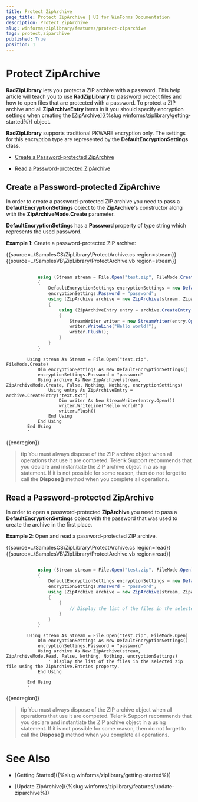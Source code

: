 ```yaml
---
title: Protect ZipArchive
page_title: Protect ZipArchive | UI for WinForms Documentation
description: Protect ZipArchive
slug: winforms/ziplibrary/features/protect-ziparchive
tags: protect,ziparchive
published: True
position: 1
---
```


# Protect ZipArchive

__RadZipLibrary__ lets you protect a ZIP archive with a password. This help article will teach you to use __RadZipLibrary__ to password protect files and how to open files that are protected with a password. To protect a ZIP archive and all __ZipArchiveEntry__ items in it you should specify encryption settings when creating the [ZipArchive]({%slug winforms/ziplibrary/getting-started%}) object.

__RadZipLibrary__ supports traditional PKWARE encryption only. The settings for this encryption type are represented by the __DefaultEncryptionSettings__ class.

* [Create a Password-protected ZipArchive](#create-a-password-protected-ziparchive)

* [Read a Password-protected ZipArchive](#read-a-password-protected-ziparchive)

## Create a Password-protected ZipArchive

In order to create a password-protected ZIP archive you need to pass a __DefaultEncryptionSettings__ object to the __ZipArchive__'s constructor along with the __ZipArchiveMode.Create__ parameter.

__DefaultEncryptionSettings__ has a __Password__ property of type string which represents the used password.

__Example 1__: Create a password-protected ZIP archive:

{{source=..\SamplesCS\ZipLibrary\ProtectArchive.cs region=stream}} 
{{source=..\SamplesVB\ZipLibrary\ProtectArchive.vb region=stream}} 

````C#
            
            using (Stream stream = File.Open("test.zip", FileMode.Create))
            {
                DefaultEncryptionSettings encryptionSettings = new DefaultEncryptionSettings();
                encryptionSettings.Password = "password";
                using (ZipArchive archive = new ZipArchive(stream, ZipArchiveMode.Create, false, null, null, encryptionSettings))
                {
                    using (ZipArchiveEntry entry = archive.CreateEntry("text.txt"))
                    {
                        StreamWriter writer = new StreamWriter(entry.Open());
                        writer.WriteLine("Hello world!");
                        writer.Flush();
                    }
                }
            }
````
````VB.NET
        Using stream As Stream = File.Open("test.zip", FileMode.Create)
            Dim encryptionSettings As New DefaultEncryptionSettings()
            encryptionSettings.Password = "password"
            Using archive As New ZipArchive(stream, ZipArchiveMode.Create, False, Nothing, Nothing, encryptionSettings)
                Using entry As ZipArchiveEntry = archive.CreateEntry("text.txt")
                    Dim writer As New StreamWriter(entry.Open())
                    writer.WriteLine("Hello world!")
                    writer.Flush()
                End Using
            End Using
        End Using
        '
````

{{endregion}} 

>tip You must always dispose of the ZIP archive object when all operations that use it are competed. Telerik Support recommends that you declare and   instantiate the ZIP archive object in a using statement. If it is not possible for some reason, then do not forget to call the __Dispose()__ method when you complete all operations.
>

## Read a Password-protected ZipArchive

In order to open a password-protected __ZipArchive__ you need to pass a __DefaultEncryptionSettings__ object with the password that was used to create the archive in the first place.

__Example 2__: Open and read a password-protected ZIP archive.

{{source=..\SamplesCS\ZipLibrary\ProtectArchive.cs region=read}} 
{{source=..\SamplesVB\ZipLibrary\ProtectArchive.vb region=read}} 

````C#
                
            using (Stream stream = File.Open("test.zip", FileMode.Open))
            {
                DefaultEncryptionSettings encryptionSettings = new DefaultEncryptionSettings();
                encryptionSettings.Password = "password";
                using (ZipArchive archive = new ZipArchive(stream, ZipArchiveMode.Read, false, null, null, encryptionSettings))
                {
                    {
                        // Display the list of the files in the selected zip file using the ZipArchive.Entries property. 
                    }
                }
            }
````
````VB.NET
        Using stream As Stream = File.Open("test.zip", FileMode.Open)
            Dim encryptionSettings As New DefaultEncryptionSettings()
            encryptionSettings.Password = "password"
            Using archive As New ZipArchive(stream, ZipArchiveMode.Read, False, Nothing, Nothing, encryptionSettings)
                ' Display the list of the files in the selected zip file using the ZipArchive.Entries property. 
            End Using

        End Using
        '
````

{{endregion}} 

>tip You must always dispose of the ZIP archive object when all operations that use it are competed. Telerik Support recommends that you declare and  instantiate the ZIP archive object in a using statement. If it is not possible for some reason, then do not forget to call the __Dispose()__ method when you complete all operations.
>

# See Also

* [Getting Started]({%slug winforms/ziplibrary/getting-started%})

* [Update ZipArchive]({%slug winforms/ziplibrary/features/update-ziparchive%})

